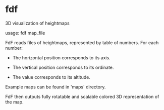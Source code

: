 # fdf
3D visualization of heightmaps

usage: fdf map_file

FdF reads files of heightmaps, represented by table of numbers. For each number:

* The horizontal position corresponds to its axis.
  
* The vertical position corresponds to its ordinate.
  
* The value corresponds to its altitude.
  
Example maps can be found in 'maps' directory.

FdF then outputs fully rotatable and scalable colored 3D representation of the map.
